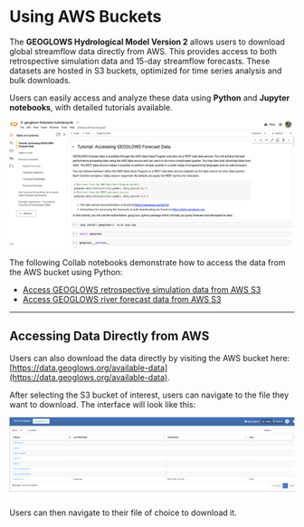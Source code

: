 # Using AWS Buckets

The **GEOGLOWS Hydrological Model Version 2** allows users to download global streamflow data directly from AWS. This provides access to both retrospective simulation data and 15-day streamflow forecasts. These datasets are hosted in S3 buckets, optimized for time series analysis and bulk downloads. 

Users can easily access and analyze these data using **Python** and **Jupyter notebooks**, with detailed tutorials available.

![Collab](image5.png)

The following Collab notebooks demonstrate how to access the data from the AWS bucket using Python:  
- [Access GEOGLOWS retrospective simulation data from AWS S3](https://colab.research.google.com/drive/19f8n-YMqGxL_qcn3aw5yv4oYUFFlB8IK)  
- [Access GEOGLOWS river forecast data from AWS S3](https://colab.research.google.com/drive/1tOuybiHK3HuxwL0MHDhGRbU65-yaolGs)

---

## Accessing Data Directly from AWS

Users can also download the data directly by visiting the AWS bucket here: [https://data.geoglows.org/available-data](https://data.geoglows.org/available-data). 

After selecting the S3 bucket of interest, users can navigate to the file they want to download. The interface will look like this:

![AWS Bucket Interface](aws_bucket.png)

Users can then navigate to their file of choice to download it.
